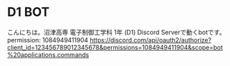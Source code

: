 # D1 BOT
こんにちは。沼津高専 電子制御工学科 1年 (D1) Discord Serverで動くbotです。
permission: 1084949411904
https://discord.com/api/oauth2/authorize?client_id=123456789012345678&permissions=1084949411904&scope=bot%20applications.commands
